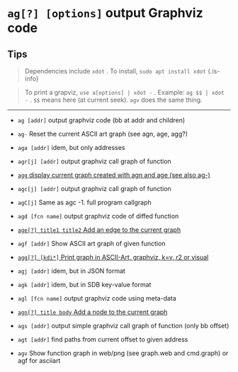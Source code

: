 <!-- TITLE: ag -->

#  `ag[?] [options]`   output Graphviz code

## Tips
  > Dependencies include `xdot` . To install, `sudo apt install xdot`
   {.is-info}
	
> To print a grapviz, `use a[options] | xdot -` . Example: `ag $$ | xdot -` . `$$` means here (at current seek). `agv` does the same thing.
---

- `ag [addr]`   output graphviz code (bb at addr and children)
- `ag-`   Reset the current ASCII art graph (see agn, age, agg?)
- `aga [addr]`   idem, but only addresses
- `agr[j] [addr]`   output graphviz call graph of function

- [ `agg`   display current graph created with agn and age (see also ag-)](/options/a/ag/agg-display)

- `agc[j] [addr]`   output graphviz call graph of function
- `agC[j]`   Same as agc -1. full program callgraph
- `agd [fcn name]`   output graphviz code of diffed function

- [ `age[?] title1 title2`   Add an edge to the current graph](/options/a/ag/age)

- `agf [addr]`   Show ASCII art graph of given function

- [ `agg[?] [kdi*]`   Print graph in ASCII-Art, graphviz, k=v, r2 or visual](/options/a/ag/agg-kdi)

- `agj [addr]`   idem, but in JSON format
- `agk [addr]`   idem, but in SDB key-value format
- `agl [fcn name]`   output graphviz code using meta-data

- [ `agn[?] title body`   Add a node to the current graph](/options/a/ag/agn)

- `ags [addr]`   output simple graphviz call graph of function (only bb offset)
- `agt [addr]`   find paths from current offset to given address
- `agv`   Show function graph in web/png (see graph.web and cmd.graph) or agf for asciiart

<p hidden>ag ag- aga agr agc agC agd age agf agg agj agk agl agn ags agt agv</p>